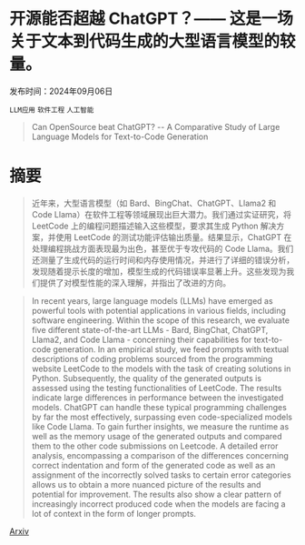 # 开源能否超越 ChatGPT？—— 这是一场关于文本到代码生成的大型语言模型的较量。

发布时间：2024年09月06日

`LLM应用` `软件工程` `人工智能`

> Can OpenSource beat ChatGPT? -- A Comparative Study of Large Language Models for Text-to-Code Generation

# 摘要

> 近年来，大型语言模型（如 Bard、BingChat、ChatGPT、Llama2 和 Code Llama）在软件工程等领域展现出巨大潜力。我们通过实证研究，将 LeetCode 上的编程问题描述输入这些模型，要求其生成 Python 解决方案，并使用 LeetCode 的测试功能评估输出质量。结果显示，ChatGPT 在处理编程挑战方面表现最为出色，甚至优于专攻代码的 Code Llama。我们还测量了生成代码的运行时间和内存使用情况，并进行了详细的错误分析，发现随着提示长度的增加，模型生成的代码错误率显著上升。这些发现为我们提供了对模型性能的深入理解，并指出了改进的方向。

> In recent years, large language models (LLMs) have emerged as powerful tools with potential applications in various fields, including software engineering. Within the scope of this research, we evaluate five different state-of-the-art LLMs - Bard, BingChat, ChatGPT, Llama2, and Code Llama - concerning their capabilities for text-to-code generation. In an empirical study, we feed prompts with textual descriptions of coding problems sourced from the programming website LeetCode to the models with the task of creating solutions in Python. Subsequently, the quality of the generated outputs is assessed using the testing functionalities of LeetCode. The results indicate large differences in performance between the investigated models. ChatGPT can handle these typical programming challenges by far the most effectively, surpassing even code-specialized models like Code Llama. To gain further insights, we measure the runtime as well as the memory usage of the generated outputs and compared them to the other code submissions on Leetcode. A detailed error analysis, encompassing a comparison of the differences concerning correct indentation and form of the generated code as well as an assignment of the incorrectly solved tasks to certain error categories allows us to obtain a more nuanced picture of the results and potential for improvement. The results also show a clear pattern of increasingly incorrect produced code when the models are facing a lot of context in the form of longer prompts.

[Arxiv](https://arxiv.org/abs/2409.04164)